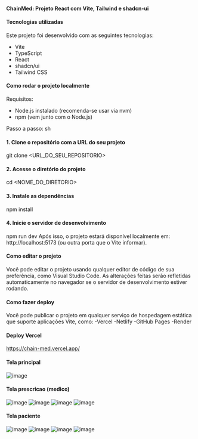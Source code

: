 #### ChainMed: Projeto React com Vite, Tailwind e shadcn-ui

#### Tecnologias utilizadas
Este projeto foi desenvolvido com as seguintes tecnologias:
- Vite
- TypeScript
- React
- shadcn/ui
- Tailwind CSS

#### Como rodar o projeto localmente
Requisitos:
- Node.js instalado (recomenda-se usar via nvm)
- npm (vem junto com o Node.js)

Passo a passo:
sh
#### 1. Clone o repositório com a URL do seu projeto
git clone <URL_DO_SEU_REPOSITORIO>
#### 2. Acesse o diretório do projeto
cd <NOME_DO_DIRETORIO>
#### 3. Instale as dependências
npm install
#### 4. Inicie o servidor de desenvolvimento
npm run dev
Após isso, o projeto estará disponível localmente em: http://localhost:5173 (ou outra porta que o Vite informar).

#### Como editar o projeto
Você pode editar o projeto usando qualquer editor de código de sua preferência, como Visual Studio Code.
As alterações feitas serão refletidas automaticamente no navegador se o servidor de desenvolvimento estiver rodando.

#### Como fazer deploy
Você pode publicar o projeto em qualquer serviço de hospedagem estática que suporte aplicações Vite, como:
-Vercel
-Netlify
-GitHub Pages
-Render

#### Deploy Vercel
https://chain-med.vercel.app/

#### Tela principal

![image](https://github.com/user-attachments/assets/24193083-98b0-4583-b580-daa00da20196)


#### Tela prescricao (medico)

![image](https://github.com/user-attachments/assets/b6f963d0-fcd6-4f15-900b-0da61b43747a)
![image](https://github.com/user-attachments/assets/4e924d32-13a9-41a7-8c5e-a7d4af1f610f)
![image](https://github.com/user-attachments/assets/00ddc548-c325-4b07-bebf-90c1b5e14f02)
![image](https://github.com/user-attachments/assets/e095a140-b1c5-4fe6-9b49-7ec4d98b32f7)


#### Tela paciente

![image](https://github.com/user-attachments/assets/f87fb87d-2e8a-4c56-9578-31c10ad78891)
![image](https://github.com/user-attachments/assets/abe16171-a853-4230-b25b-a14edacacac2)
![image](https://github.com/user-attachments/assets/d7ec1d18-93a1-44c3-8639-4d5c7f81fdc5)
![image](https://github.com/user-attachments/assets/77ee4c22-eb53-4698-8d3c-a7ea52d2e8c0)


